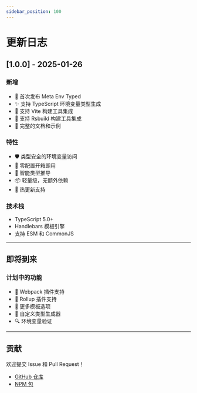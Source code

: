```yaml
---
sidebar_position: 100
---
```


# 更新日志

## [1.0.0] - 2025-01-26

### 新增

- 🎉 首次发布 Meta Env Typed
- ✨ 支持 TypeScript 环境变量类型生成
- 🔧 支持 Vite 构建工具集成
- 🔧 支持 Rsbuild 构建工具集成
- 📝 完整的文档和示例

### 特性

- 🛡️ 类型安全的环境变量访问
- 🚀 零配置开箱即用
- 🎯 智能类型推导
- 📦 轻量级，无额外依赖
- 🔄 热更新支持

### 技术栈

- TypeScript 5.0+
- Handlebars 模板引擎
- 支持 ESM 和 CommonJS

---

## 即将到来

### 计划中的功能

- 🔧 Webpack 插件支持
- 🔧 Rollup 插件支持
- 📝 更多模板选项
- 🎨 自定义类型生成器
- 🔍 环境变量验证

---

## 贡献

欢迎提交 Issue 和 Pull Request！

- [GitHub 仓库](https://github.com/JsonLee12138/meta-env-typed)
- [NPM 包](https://www.npmjs.com/package/meta-env-typed)
